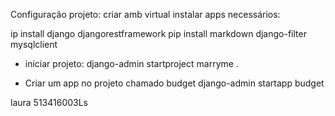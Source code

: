 Configuração projeto:
criar amb virtual
instalar apps necessários:

ip install django djangorestframework
pip install markdown django-filter mysqlclient

* iniciar projeto:
django-admin startproject marryme .

* Criar um app no projeto chamado budget
django-admin startapp budget

laura
513416003Ls